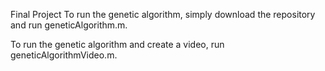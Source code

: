 Final Project
To run the genetic algorithm, simply download the repository and run geneticAlgorithm.m.

To run the genetic algorithm and create a video, run geneticAlgorithmVideo.m.
